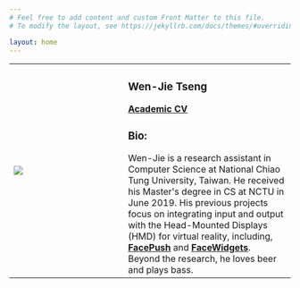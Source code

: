 ```yaml
---
# Feel free to add content and custom Front Matter to this file.
# To modify the layout, see https://jekyllrb.com/docs/themes/#overriding-theme-defaults

layout: home
---
```


<!-- <center>
<img src="https://wenjietseng.github.io/images/me-berlin.JPG">
</center>

<center>Berlin Oct. 2018</center> -->

<table width="900px" cellpadding="0" cellspacing="0">
    <td width="400px" valign="middle" background-color="#fdfdfd">
        <div class="img">
            <span class="noborderimg">
                <a class="me-img">
                    <img src="https://wenjietseng.github.io/images/me-berlin2.JPG">
                </a>
            </span>
        </div>
    </td>
    <td width="500px" valigh="middle">
        <h3>Wen-Jie Tseng</h3>
        <a href="http://wenjietseng.github.io/documents/CV_Wen_Jie_Tseng.pdf"><b>Academic CV</b></a>
        <h3>Bio:</h3> Wen-Jie is a research assistant in Computer Science at National Chiao Tung University, Taiwan. He received his Master's degree in CS at NCTU in June 2019. His previous projects focus on integrating input and output with the Head-Mounted Displays (HMD) for virtual reality, including, <a href="http://wenjietseng.github.io/projects/FacePush/"><b>FacePush</b></a> and <a href="http://wenjietseng.github.io/projects/FaceWidgets/"><b>FaceWidgets</b></a>.
        <br>
        Beyond the research, he loves beer and plays bass.
    </td>

</table>